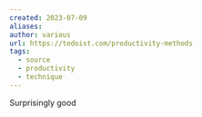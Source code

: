 ```yaml
---
created: 2023-07-09
aliases: 
author: various
url: https://todoist.com/productivity-methods
tags:
  - source
  - productivity
  - technique
---
```

Surprisingly good